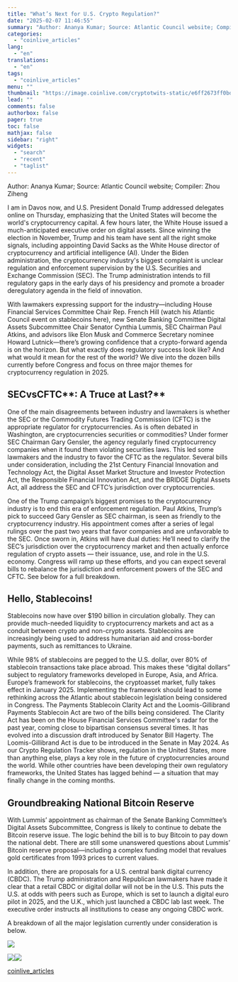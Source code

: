 ```yaml
---
title: "What’s Next for U.S. Crypto Regulation?"
date: "2025-02-07 11:46:55"
summary: "Author: Ananya Kumar; Source: Atlantic Council website; Compiler: Zhou ZihengI am in Davos now, and U.S. President Donald Trump addressed delegates online on Thursday, emphasizing that the United States will become the world's cryptocurrency capital. A few hours later, the White House issued a much-anticipated executive order on digital assets...."
categories:
  - "coinlive_articles"
lang:
  - "en"
translations:
  - "en"
tags:
  - "coinlive_articles"
menu: ""
thumbnail: "https://image.coinlive.com/cryptotwits-static/e6ff2673ff0bde0811bbc801a5c7219f.jpg"
lead: ""
comments: false
authorbox: false
pager: true
toc: false
mathjax: false
sidebar: "right"
widgets:
  - "search"
  - "recent"
  - "taglist"
---
```


Author: Ananya Kumar; Source: Atlantic Council website; Compiler: Zhou Ziheng

I am in Davos now, and U.S. President Donald Trump addressed delegates online on Thursday, emphasizing that the United States will become the world's cryptocurrency capital. A few hours later, the White House issued a much-anticipated executive order on digital assets. Since winning the election in November, Trump and his team have sent all the right smoke signals, including appointing David Sacks as the White House director of cryptocurrency and artificial intelligence (AI). Under the Biden administration, the cryptocurrency industry's biggest complaint is unclear regulation and enforcement supervision by the U.S. Securities and Exchange Commission (SEC). The Trump administration intends to fill regulatory gaps in the early days of his presidency and promote a broader deregulatory agenda in the field of innovation.  

With lawmakers expressing support for the industry—including House Financial Services Committee Chair Rep. French Hill (watch his Atlantic Council event on stablecoins here), new Senate Banking Committee Digital Assets Subcommittee Chair Senator Cynthia Lummis, SEC Chairman Paul Atkins, and advisors like Elon Musk and Commerce Secretary nominee Howard Lutnick—there’s growing confidence that a crypto-forward agenda is on the horizon. But what exactly does regulatory success look like? And what would it mean for the rest of the world? We dive into the dozen bills currently before Congress and focus on three major themes for cryptocurrency regulation in 2025. 

**SEC****vs****CFTC****: A Truce at Last?**
-------------------------------------------

One ​​of the main disagreements between industry and lawmakers is whether the SEC or the Commodity Futures Trading Commission (CFTC) is the appropriate regulator for cryptocurrencies. As is often debated in Washington, are cryptocurrencies securities or commodities? Under former SEC Chairman Gary Gensler, the agency regularly fined cryptocurrency companies when it found them violating securities laws. This led some lawmakers and the industry to favor the CFTC as the regulator. Several bills under consideration, including the 21st Century Financial Innovation and Technology Act, the Digital Asset Market Structure and Investor Protection Act, the Responsible Financial Innovation Act, and the BRIDGE Digital Assets Act, all address the SEC and CFTC’s jurisdiction over cryptocurrencies.

One ​​of the Trump campaign’s biggest promises to the cryptocurrency industry is to end this era of enforcement regulation. Paul Atkins, Trump’s pick to succeed Gary Gensler as SEC chairman, is seen as friendly to the cryptocurrency industry. His appointment comes after a series of legal rulings over the past two years that favor companies and are unfavorable to the SEC. Once sworn in, Atkins will have dual duties: He’ll need to clarify the SEC’s jurisdiction over the cryptocurrency market and then actually enforce regulation of crypto assets — their issuance, use, and role in the U.S. economy. Congress will ramp up these efforts, and you can expect several bills to rebalance the jurisdiction and enforcement powers of the SEC and CFTC. See below for a full breakdown. 

**Hello, Stablecoins!**
-----------------------

Stablecoins now have over $190 billion in circulation globally. They can provide much-needed liquidity to cryptocurrency markets and act as a conduit between crypto and non-crypto assets. Stablecoins are increasingly being used to address humanitarian aid and cross-border payments, such as remittances to Ukraine. 

While 98% of stablecoins are pegged to the U.S. dollar, over 80% of stablecoin transactions take place abroad. This makes these “digital dollars” subject to regulatory frameworks developed in Europe, Asia, and Africa. Europe’s framework for stablecoins, the cryptoasset market, fully takes effect in January 2025. Implementing the framework should lead to some rethinking across the Atlantic about stablecoin legislation being considered in Congress. The Payments Stablecoin Clarity Act and the Loomis-Gillibrand Payments Stablecoin Act are two of the bills being considered. The Clarity Act has been on the House Financial Services Committee's radar for the past year, coming close to bipartisan consensus several times. It has evolved into a discussion draft introduced by Senator Bill Hagerty. The Loomis-Gillibrand Act is due to be introduced in the Senate in May 2024. As our Crypto Regulation Tracker shows, regulation in the United States, more than anything else, plays a key role in the future of cryptocurrencies around the world. While other countries have been developing their own regulatory frameworks, the United States has lagged behind — a situation that may finally change in the coming months.  

**Groundbreaking National Bitcoin Reserve**
-------------------------------------------

With Lummis’ appointment as chairman of the Senate Banking Committee’s Digital Assets Subcommittee, Congress is likely to continue to debate the Bitcoin reserve issue. The logic behind the bill is to buy Bitcoin to pay down the national debt. There are still some unanswered questions about Lummis’ Bitcoin reserve proposal—including a complex funding model that revalues ​​gold certificates from 1993 prices to current values.  

In addition, there are proposals for a U.S. central bank digital currency (CBDC). The Trump administration and Republican lawmakers have made it clear that a retail CBDC or digital dollar will not be in the U.S. This puts the U.S. at odds with peers such as Europe, which is set to launch a digital euro pilot in 2025, and the U.K., which just launched a CBDC lab last week. The executive order instructs all institutions to cease any ongoing CBDC work. 

A breakdown of all the major legislation currently under consideration is below. 

![](https://img.jinse.cn/7347199_image3.png)

![](https://img.jinse.cn/7347200_image3.png)![](https://img.jinse.cn/7347201_image3.png)

[coinlive_articles](https://www.coinlive.com/news/what-s-next-for-u-s-crypto-regulation)
